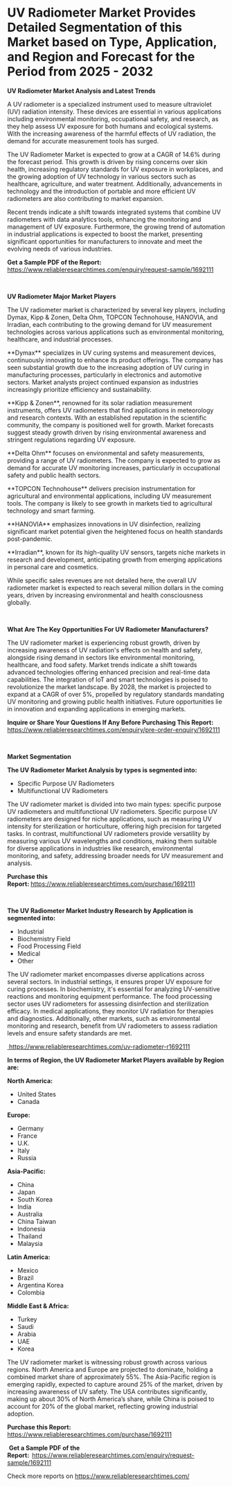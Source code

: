 <p><h1>UV Radiometer Market Provides Detailed Segmentation of this Market based on Type, Application, and Region and Forecast for the Period from 2025 - 2032</h1></p><p><strong>UV Radiometer Market Analysis and Latest Trends</strong></p>
<p><p>A UV radiometer is a specialized instrument used to measure ultraviolet (UV) radiation intensity. These devices are essential in various applications including environmental monitoring, occupational safety, and research, as they help assess UV exposure for both humans and ecological systems. With the increasing awareness of the harmful effects of UV radiation, the demand for accurate measurement tools has surged.</p><p>The UV Radiometer Market is expected to grow at a CAGR of 14.6% during the forecast period. This growth is driven by rising concerns over skin health, increasing regulatory standards for UV exposure in workplaces, and the growing adoption of UV technology in various sectors such as healthcare, agriculture, and water treatment. Additionally, advancements in technology and the introduction of portable and more efficient UV radiometers are also contributing to market expansion.</p><p>Recent trends indicate a shift towards integrated systems that combine UV radiometers with data analytics tools, enhancing the monitoring and management of UV exposure. Furthermore, the growing trend of automation in industrial applications is expected to boost the market, presenting significant opportunities for manufacturers to innovate and meet the evolving needs of various industries.</p></p>
<p><strong>Get a Sample PDF of the Report:&nbsp;</strong> <a href="https://www.reliableresearchtimes.com/enquiry/request-sample/1692111?utm_campaign=3070&utm_medium=2&utm_source=Github&utm_content=ia&utm_term=05042025&utm_id=uv-radiometer">https://www.reliableresearchtimes.com/enquiry/request-sample/1692111</a></p>
<p>&nbsp;</p>
<p><strong>UV Radiometer Major Market Players</strong></p>
<p><p>The UV radiometer market is characterized by several key players, including Dymax, Kipp & Zonen, Delta Ohm, TOPCON Technohouse, HANOVIA, and Irradian, each contributing to the growing demand for UV measurement technologies across various applications such as environmental monitoring, healthcare, and industrial processes.</p><p>**Dymax** specializes in UV curing systems and measurement devices, continuously innovating to enhance its product offerings. The company has seen substantial growth due to the increasing adoption of UV curing in manufacturing processes, particularly in electronics and automotive sectors. Market analysts project continued expansion as industries increasingly prioritize efficiency and sustainability.</p><p>**Kipp & Zonen**, renowned for its solar radiation measurement instruments, offers UV radiometers that find applications in meteorology and research contexts. With an established reputation in the scientific community, the company is positioned well for growth. Market forecasts suggest steady growth driven by rising environmental awareness and stringent regulations regarding UV exposure.</p><p>**Delta Ohm** focuses on environmental and safety measurements, providing a range of UV radiometers. The company is expected to grow as demand for accurate UV monitoring increases, particularly in occupational safety and public health sectors.</p><p>**TOPCON Technohouse** delivers precision instrumentation for agricultural and environmental applications, including UV measurement tools. The company is likely to see growth in markets tied to agricultural technology and smart farming.</p><p>**HANOVIA** emphasizes innovations in UV disinfection, realizing significant market potential given the heightened focus on health standards post-pandemic. </p><p>**Irradian**, known for its high-quality UV sensors, targets niche markets in research and development, anticipating growth from emerging applications in personal care and cosmetics. </p><p>While specific sales revenues are not detailed here, the overall UV radiometer market is expected to reach several million dollars in the coming years, driven by increasing environmental and health consciousness globally.</p></p>
<p>&nbsp;</p>
<p><strong>What Are The Key Opportunities For UV Radiometer Manufacturers?</strong></p>
<p><p>The UV radiometer market is experiencing robust growth, driven by increasing awareness of UV radiation's effects on health and safety, alongside rising demand in sectors like environmental monitoring, healthcare, and food safety. Market trends indicate a shift towards advanced technologies offering enhanced precision and real-time data capabilities. The integration of IoT and smart technologies is poised to revolutionize the market landscape. By 2028, the market is projected to expand at a CAGR of over 5%, propelled by regulatory standards mandating UV monitoring and growing public health initiatives. Future opportunities lie in innovation and expanding applications in emerging markets.</p></p>
<p><strong>Inquire or Share Your Questions If Any Before Purchasing This Report:</strong> <a href="https://www.reliableresearchtimes.com/enquiry/pre-order-enquiry/1692111?utm_campaign=3070&utm_medium=2&utm_source=Github&utm_content=ia&utm_term=05042025&utm_id=uv-radiometer">https://www.reliableresearchtimes.com/enquiry/pre-order-enquiry/1692111</a></p>
<p>&nbsp;</p>
<p><strong>Market Segmentation</strong></p>
<p><strong>The UV Radiometer Market Analysis by types is segmented into:</strong></p>
<p><ul><li>Specific Purpose UV Radiometers</li><li>Multifunctional UV Radiometers</li></ul></p>
<p><p>The UV radiometer market is divided into two main types: specific purpose UV radiometers and multifunctional UV radiometers. Specific purpose UV radiometers are designed for niche applications, such as measuring UV intensity for sterilization or horticulture, offering high precision for targeted tasks. In contrast, multifunctional UV radiometers provide versatility by measuring various UV wavelengths and conditions, making them suitable for diverse applications in industries like research, environmental monitoring, and safety, addressing broader needs for UV measurement and analysis.</p></p>
<p><strong>Purchase this Report:&nbsp;</strong><a href="https://www.reliableresearchtimes.com/purchase/1692111?utm_campaign=3070&utm_medium=2&utm_source=Github&utm_content=ia&utm_term=05042025&utm_id=uv-radiometer">https://www.reliableresearchtimes.com/purchase/1692111</a></p>
<p>&nbsp;</p>
<p><strong>The UV Radiometer Market Industry Research by Application is segmented into:</strong></p>
<p><ul><li>Industrial</li><li>Biochemistry Field</li><li>Food Processing Field</li><li>Medical</li><li>Other</li></ul></p>
<p><p>The UV radiometer market encompasses diverse applications across several sectors. In industrial settings, it ensures proper UV exposure for curing processes. In biochemistry, it's essential for analyzing UV-sensitive reactions and monitoring equipment performance. The food processing sector uses UV radiometers for assessing disinfection and sterilization efficacy. In medical applications, they monitor UV radiation for therapies and diagnostics. Additionally, other markets, such as environmental monitoring and research, benefit from UV radiometers to assess radiation levels and ensure safety standards are met.</p></p>
<p><a href="https://www.reliableresearchtimes.com/uv-radiometer-r1692111?utm_campaign=3070&utm_medium=2&utm_source=Github&utm_content=ia&utm_term=05042025&utm_id=uv-radiometer">&nbsp;https://www.reliableresearchtimes.com/uv-radiometer-r1692111</a></p>
<p><strong>In terms of Region, the UV Radiometer Market Players available by Region are:</strong></p>
<p>
    <p> <strong> North America: </strong>
        <ul>
            <li>United States</li>
            <li>Canada</li>
        </ul>
        </p> 
    <p> <strong> Europe: </strong>
        <ul>
            <li>Germany</li>
            <li>France</li>
            <li>U.K.</li>
            <li>Italy</li>
            <li>Russia</li>
        </ul>
        </p> 
    <p> <strong> Asia-Pacific: </strong>
        <ul>
            <li>China</li>
            <li>Japan</li>
            <li>South Korea</li>
            <li>India</li>
            <li>Australia</li>
            <li>China Taiwan</li>
            <li>Indonesia</li>
            <li>Thailand</li>
            <li>Malaysia</li>
        </ul>
        </p> 
    <p> <strong> Latin America: </strong>
        <ul>
            <li>Mexico</li>
            <li>Brazil</li>
            <li>Argentina Korea</li>
            <li>Colombia</li>
        </ul>
        </p> 
    <p> <strong> Middle East & Africa: </strong>
        <ul>
            <li>Turkey</li>
            <li>Saudi</li>
            <li>Arabia</li>
            <li>UAE</li>
            <li>Korea</li>
        </ul>
    </p>
    </p>
<p><p>The UV radiometer market is witnessing robust growth across various regions. North America and Europe are projected to dominate, holding a combined market share of approximately 55%. The Asia-Pacific region is emerging rapidly, expected to capture around 25% of the market, driven by increasing awareness of UV safety. The USA contributes significantly, making up about 30% of North America’s share, while China is poised to account for 20% of the global market, reflecting growing industrial adoption.</p></p>
<p><strong>Purchase this Report: </strong><a href="https://www.reliableresearchtimes.com/purchase/1692111?utm_campaign=3070&utm_medium=2&utm_source=Github&utm_content=ia&utm_term=05042025&utm_id=uv-radiometer">https://www.reliableresearchtimes.com/purchase/1692111</a></p>
<p>&nbsp;<strong>Get a Sample PDF of the Report:&nbsp;&nbsp;</strong><a href="https://www.reliableresearchtimes.com/enquiry/request-sample/1692111?utm_campaign=3070&utm_medium=2&utm_source=Github&utm_content=ia&utm_term=05042025&utm_id=uv-radiometer">https://www.reliableresearchtimes.com/enquiry/request-sample/1692111</a></p>
<p><strong></strong></p>
<p>Check more reports on <a href="https://www.reliableresearchtimes.com/?utm_campaign=3070&utm_medium=2&utm_source=Github&utm_content=ia&utm_term=05042025&utm_id=uv-radiometer">https://www.reliableresearchtimes.com/</a></p>